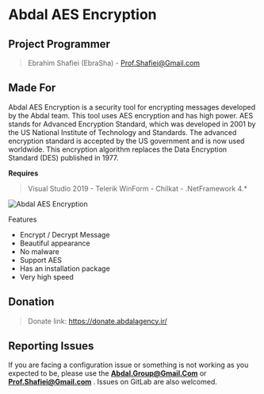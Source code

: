 # Abdal AES Encryption 

## Project Programmer
> Ebrahim Shafiei (EbraSha) - Prof.Shafiei@Gmail.com

## Made For 

Abdal AES Encryption is a security tool for encrypting messages developed by the Abdal team. This tool uses AES encryption and has high power. AES stands for Advanced Encryption Standard, which was developed in 2001 by the US National Institute of Technology and Standards. The advanced encryption standard is accepted by the US government and is now used worldwide. This encryption algorithm replaces the Data Encryption Standard (DES) published in 1977.



**Requires**
> Visual Studio 2019 - Telerik WinForm - Chilkat - .NetFramework 4.*
>


![Abdal AES Encryption ](https://gitlab.com/abdal-security-group/abdal-aes-encryption/-/blob/master/Abdal%20AES%20Encryption.jpg?raw=true)



Features

- Encrypt / Decrypt Message
- Beautiful appearance
- No malware
- Support AES
- Has an installation package
- Very high speed


## Donation 
> Donate link: https://donate.abdalagency.ir/ 



## Reporting Issues

If you are facing a configuration issue or something is not working as you expected to be, please use the **Abdal.Group@Gmail.Com** or **Prof.Shafiei@Gmail.com** . Issues on GitLab are also welcomed.